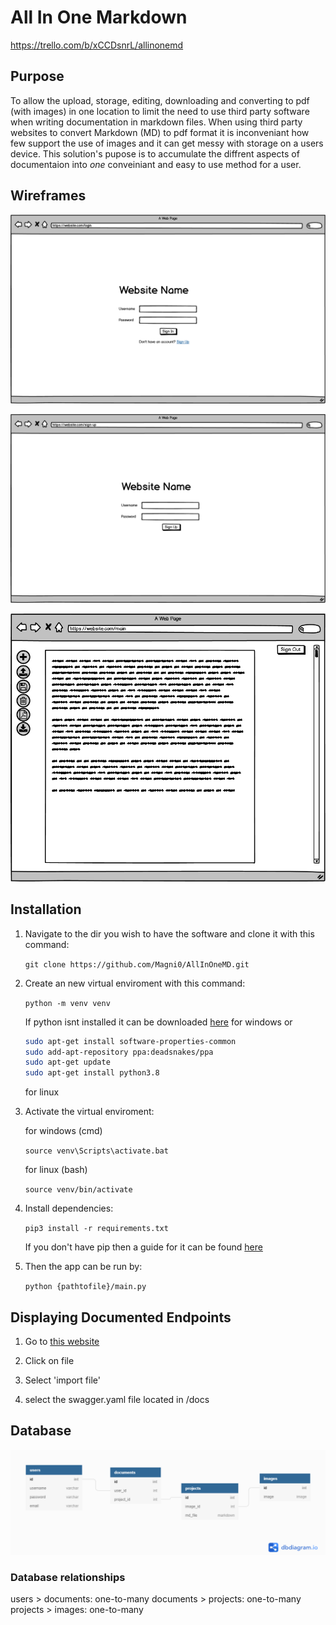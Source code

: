 # All In One Markdown

<https://trello.com/b/xCCDsnrL/allinonemd>

## Purpose

To allow the upload, storage, editing, downloading and converting to pdf (with images) in one location to limit the need to use third party software when writing documentation in markdown files. When using third party websites to convert Markdown (MD) to pdf format it is inconveniant how few support the use of images and it can get messy with storage on a users device. This solution's pupose is to accumulate the diffrent aspects of documentaion into *one* conveiniant and easy to use method for a user.

## Wireframes

![login page](docs/login-wireframe.png)

![sign up page](docs/sign-up-wireframe.png)

![main page](docs/main-wireframe.png)

## Installation

1. Navigate to the dir you wish to have the software and clone it with this command:

    `git clone https://github.com/Magni0/AllInOneMD.git`

2. Create an new virtual enviroment with this command:

    `python -m venv venv`

    If python isnt installed it can be downloaded [here](https://www.python.org/downloads/) for windows or

    ```bash
    sudo apt-get install software-properties-common
    sudo add-apt-repository ppa:deadsnakes/ppa
    sudo apt-get update
    sudo apt-get install python3.8
    ```

    for linux

3. Activate the virtual enviroment:

    for windows (cmd)

    `source venv\Scripts\activate.bat`

    for linux (bash)

    `source venv/bin/activate`

4. Install dependencies:

    `pip3 install -r requirements.txt`

    If you don't have pip then a guide for it can be found [here](https://pip.pypa.io/en/stable/installing/)

5. Then the app can be run by:

    `python {pathtofile}/main.py`

## Displaying Documented Endpoints

1. Go to [this website](https://editor.swagger.io/#)

2. Click on file

3. Select 'import file'

4. select the swagger.yaml file located in /docs

## Database

![database schema](docs/dbschema.png)

### Database relationships

users > documents: one-to-many
documents > projects: one-to-many
projects > images: one-to-many
